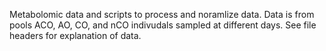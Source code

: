Metabolomic data and scripts to process and noramlize data. Data is from pools ACO, AO, CO, and nCO indivudals sampled at different days. See file headers for explanation of data. 
